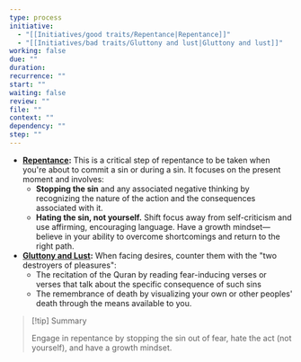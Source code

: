 ```yaml
---
type: process
initiative:
  - "[[Initiatives/good traits/Repentance|Repentance]]"
  - "[[Initiatives/bad traits/Gluttony and lust|Gluttony and lust]]"
working: false
due: ""
duration: 
recurrence: ""
start: ""
waiting: false
review: ""
file: ""
context: ""
dependency: ""
step: ""
---
```


* **[Repentance](Initiatives/good%20traits/Repentance.md):** This is a critical step of repentance to be taken when you're about to commit a sin or during a sin. It focuses on the present moment and involves:
    * **Stopping the sin** and any associated negative thinking by recognizing the nature of the action and the consequences associated with it.
    * **Hating the sin, not yourself.** Shift focus away from self-criticism and use affirming, encouraging language. Have a growth mindset—believe in your ability to overcome shortcomings and return to the right path.
* **[Gluttony and Lust](Initiatives/bad%20traits/Gluttony%20and%20lust.md):** When facing desires, counter them with the "two destroyers of pleasures":
	* The recitation of the Quran by reading fear-inducing verses or verses that talk about the specific consequence of such sins
	* The remembrance of death by visualizing your own or other peoples' death through the means available to you.

> [!tip] Summary  
> 
> 
> Engage in repentance by stopping the sin out of fear, hate the act (not yourself), and have a growth mindset.
> 

